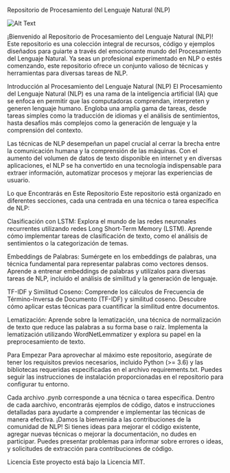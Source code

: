 Repositorio de Procesamiento del Lenguaje Natural (NLP)

![Alt Text]([image_url](https://drive.google.com/file/d/1oBOu4SMGUuvYt5XEc6wXdb6SirhrfFwT/view?usp=drive_link))

¡Bienvenido al Repositorio de Procesamiento del Lenguaje Natural (NLP)! Este repositorio es una colección integral de recursos, código y ejemplos diseñados para guiarte a través del emocionante mundo del Procesamiento del Lenguaje Natural. Ya seas un profesional experimentado en NLP o estés comenzando, este repositorio ofrece un conjunto valioso de técnicas y herramientas para diversas tareas de NLP.

Introducción al Procesamiento del Lenguaje Natural (NLP)
El Procesamiento del Lenguaje Natural (NLP) es una rama de la inteligencia artificial (IA) que se enfoca en permitir que las computadoras comprendan, interpreten y generen lenguaje humano. Engloba una amplia gama de tareas, desde tareas simples como la traducción de idiomas y el análisis de sentimientos, hasta desafíos más complejos como la generación de lenguaje y la comprensión del contexto.

Las técnicas de NLP desempeñan un papel crucial al cerrar la brecha entre la comunicación humana y la comprensión de las máquinas. Con el aumento del volumen de datos de texto disponible en internet y en diversas aplicaciones, el NLP se ha convertido en una tecnología indispensable para extraer información, automatizar procesos y mejorar las experiencias de usuario.

Lo que Encontrarás en Este Repositorio
Este repositorio está organizado en diferentes secciones, cada una centrada en una técnica o tarea específica de NLP:

Clasificación con LSTM: Explora el mundo de las redes neuronales recurrentes utilizando redes Long Short-Term Memory (LSTM). Aprende cómo implementar tareas de clasificación de texto, como el análisis de sentimientos o la categorización de temas.

Embeddings de Palabras: Sumérgete en los embeddings de palabras, una técnica fundamental para representar palabras como vectores densos. Aprende a entrenar embeddings de palabras y utilízalos para diversas tareas de NLP, incluido el análisis de similitud y la generación de lenguaje.

TF-IDF y Similitud Coseno: Comprende los cálculos de Frecuencia de Término-Inversa de Documento (TF-IDF) y similitud coseno. Descubre cómo aplicar estas técnicas para cuantificar la similitud entre documentos.

Lematización: Aprende sobre la lematización, una técnica de normalización de texto que reduce las palabras a su forma base o raíz. Implementa la lematización utilizando WordNetLemmatizer y explora su papel en la preprocesamiento de texto.

Para Empezar
Para aprovechar al máximo este repositorio, asegúrate de tener los requisitos previos necesarios, incluido Python (>= 3.6) y las bibliotecas requeridas especificadas en el archivo requirements.txt. Puedes seguir las instrucciones de instalación proporcionadas en el repositorio para configurar tu entorno.

Cada archivo .pynb corresponde a una técnica o tarea específica. Dentro de cada aarchivo, encontrarás ejemplos de código, datos e instrucciones detalladas para ayudarte a comprender e implementar las técnicas de manera efectiva.
¡Damos la bienvenida a las contribuciones de la comunidad de NLP! Si tienes ideas para mejorar el código existente, agregar nuevas técnicas o mejorar la documentación, no dudes en participar. Puedes presentar problemas para informar sobre errores o ideas, y solicitudes de extracción para contribuciones de código.

Licencia
Este proyecto está bajo la Licencia MIT.
